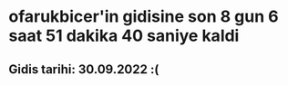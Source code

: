 # ofarukbicer'in gidisine son 8 gun 6 saat 51 dakika 40 saniye kaldi

## Gidis tarihi: 30.09.2022 :(